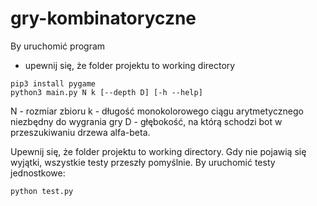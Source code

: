 # gry-kombinatoryczne
By uruchomić program
- upewnij się, że folder projektu to working directory
```
pip3 install pygame
python3 main.py N k [--depth D] [-h --help]
```
N - rozmiar zbioru
k - długość monokolorowego ciągu arytmetycznego niezbędny do wygrania gry
D - głębokość, na którą schodzi bot w przeszukiwaniu drzewa alfa-beta.

Upewnij się, że folder projektu to working directory. Gdy nie pojawią się wyjątki, wszystkie testy przeszły pomyślnie. By uruchomić testy jednostkowe:

```
python test.py
```
